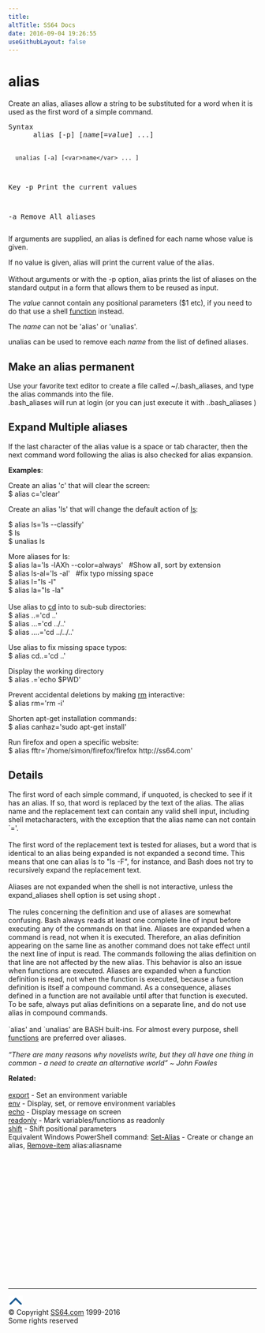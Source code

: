 ```yaml
---
title:
altTitle: SS64 Docs
date: 2016-09-04 19:26:55
useGithubLayout: false
---
```

<!-- #BeginLibraryItem "/Library/head_bash.lbi" --><!-- #EndLibraryItem --><h1>alias</h1> 
<p>Create an alias, aliases allow a string to be substituted for a word when it 
is used as the first word of a simple command. </p>
<pre>Syntax
      alias [-p] [<i>name</i>[=<i>value</i>] ...]

      unalias [-a] [<var>name</var> ... ]

Key
   -p   Print the current values

   -a   Remove All aliases</pre>
<p> If arguments are supplied, an alias is defined for each name whose value is 
  given. </p>
<p>If no value is given, <span class="code">alias</span> will print the current value of the alias.<br>
  <br>
  Without arguments or with the <span class="code">-p</span> option, alias prints the list of aliases 
on the standard output in a form that allows them to be reused as input. </p>
<p>The <i><span class="code">value</span></i> cannot contain any positional parameters (<span class="code">$1</span> etc), if you need to do that use a shell <a href="function.html">function</a> instead.</p>
<p>The <i class="code">name</i> can not be 'alias' or 'unalias'.</p>
<p>unalias can be used to remove each <i>name </i>from the list of defined aliases.</p>
<h2>Make an alias permanent</h2>
<p> Use your favorite text editor to create a file called <span class="code">~/.bash_aliases</span>, and type 
  the alias commands into the file. <br>
  .bash_aliases will run at login (or you can just execute it with <span class="code">..bash_aliases</span> )</p>
<h2>Expand Multiple aliases</h2>
<p>If the last character of the alias value is a space or tab character, then the next command word following the alias is also checked for alias expansion.</p>
<p><b>Examples</b>:</p>
<p>  Create an alias 'c' that will clear the screen:<br>
<span class="code">$ 
alias c='clear'</span></p>
<p>Create an alias 'ls' that will change the default action of <a href="ls.html">ls</a>:<br>

<span class="code">$ alias ls='ls --classify'<br>
$ ls <br>
$ unalias ls</span></p>
<p>More aliases for ls:<span class="code"><br>
$ alias la='ls -lAXh --color=always' &nbsp;&nbsp;#Show all, sort by extension <br>
</span>
<span class="code">$ alias ls-al='ls -al' &nbsp;&nbsp;#fix typo missing space <br>
</span>
<span class="code">$ alias l="ls -l"<br>
$ alias la="ls -la"<br>
<br>
</span>Use alias to <a href="cd.html">cd</a> into to sub-sub directories:<br>
<span class="code"> $ alias ..='cd ..' <br>
$ alias ...='cd ../..'<br>
$ alias ....='cd ../../..'<br>
</span></p>
<p>Use alias to fix missing space typos:<br>
<span class="code"> $ alias cd..='cd ..'</span></p>
<p>Display the working directory<span class="code"> <br>
$ alias .='echo $PWD'</span></p>
<p>Prevent accidental deletions by making <a href="rm.html">rm</a> interactive: <br>
<span class="code">$ alias rm='rm -i'</span></p>
<p>Shorten apt-get installation commands: <br>
<span class="code">$ alias canhaz='sudo apt-get install'</span></p>
<p>Run firefox and open a specific website:<br>
<span class="code">$ alias fftr='/home/simon/firefox/firefox http://ss64.com'</span><br>
</p>
<h2>Details</h2>
<p>  The first word of each simple command, if unquoted, is checked to see if it has an alias. If so, that word is replaced by the text of the alias. The alias name and the replacement text can contain any valid shell input, including shell metacharacters, with the exception that the alias name can not contain `='. <br>
  <br>
  The first word of the replacement text is tested for aliases, but a word that is identical to an alias being expanded is not expanded a second time. This means that one can alias <span class="code">ls</span> to "<span class="code">ls -F</span>", for instance, and Bash does not try to recursively expand the replacement text. <br>
  <br>
  Aliases are not expanded when the shell is not interactive, unless the expand_aliases shell option is set using shopt . <br>
  <br>
  The rules concerning the definition and use of aliases are somewhat confusing. Bash always reads at least one complete line of input before executing any of the commands on that line. Aliases are expanded when a command is read, not when it is executed. Therefore, an alias definition appearing on the same line as another command does not take effect until the next line of input is read. The commands following the alias definition on that line are not affected by the new alias. This behavior is also an issue when functions are executed. Aliases are expanded when a function definition is read, not when the function is executed, because a function definition is itself a compound command. As a consequence, aliases defined in a function are not available until after that function is executed. To be safe, always put alias definitions on a separate line, and do not use alias in compound commands. <br>
  <br>
  `alias' and `unalias' are BASH built-ins. For almost every purpose, shell <a href="function.html">functions</a> are preferred over aliases. <br>
  <br>
  <i class="quote">“There are many reasons why novelists write, but they all have one thing in common - a need to create an alternative world” ~ John Fowles</i></p>
<p><b>Related:</b><br>
<br>
<a href="export.html">export</a> - Set an environment variable<br>
<a href="env.html">env</a> - Display, set, or remove environment variables<br>
<a href="echo.html">echo</a> - Display message on screen <br>
<a href="readonly.html">readonly</a> - Mark variables/functions as readonly 
<br>
<a href="shift.html">shift</a> - Shift positional parameters<br>
Equivalent Windows PowerShell command: <a href="../ps/set-alias.html">Set-Alias</a> - Create or change an alias, <a href="../ps/remove-item.html">Remove-item</a> alias:aliasname</p><!-- #BeginLibraryItem "/Library/foot_bash.lbi" --><p><script async="" src="//pagead2.googlesyndication.com/pagead/js/adsbygoogle.js"></script>
<!-- bash300 -->
<ins class="adsbygoogle" style="display:inline-block;width:300px;height:250px" data-ad-client="ca-pub-6140977852749469" data-ad-slot="4615356305"></ins>
<script>
(adsbygoogle = window.adsbygoogle || []).push({});
</script></p>
<hr>
<div id="bl" class="footer"><a href="#"><img src="../images/top.png" width="30" height="22" alt="Back to the Top"></a></div>
<div id="br" class="footer, tagline">© Copyright <a href="http://ss64.com/">SS64.com</a> 1999-2016<br>
Some rights reserved</div><!-- #EndLibraryItem -->

